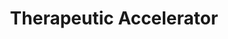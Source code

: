 ---
title: "Therapeutic Accelerator"
excerpt: "Designed a data product to reduce experimental cycle time for therapeutic discovery."
layout: single
tags: [data-engineering, biotech, dashboard]
category: bioinformatics
header:
  overlay_image: /assets/images/projects/therapeutic-accelerator.png
---
